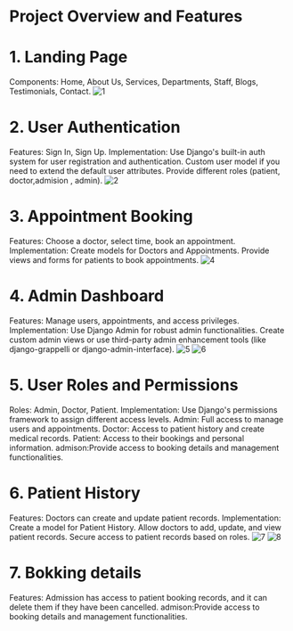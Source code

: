 # Project Overview and Features


# 1. Landing Page
Components: Home, About Us, Services, Departments, Staff, Blogs, Testimonials, Contact.
![1](https://github.com/MohammedHabib123/Django_hospital_Management_System/assets/130642209/189755de-fd03-4376-8979-a235a04db056)





# 2. User Authentication
Features: Sign In, Sign Up.
Implementation:
Use Django's built-in auth system for user registration and authentication.
Custom user model if you need to extend the default user attributes.
Provide different roles (patient, doctor,admision , admin).
![2](https://github.com/MohammedHabib123/Django_hospital_Management_System/assets/130642209/ad287c8a-b641-4fde-86ef-e4b1529823bf)


# 3. Appointment Booking
Features: Choose a doctor, select time, book an appointment.
Implementation:
Create models for Doctors and Appointments.
Provide views and forms for patients to book appointments.
![4](https://github.com/MohammedHabib123/Django_hospital_Management_System/assets/130642209/b358c1e3-2378-425a-88c9-0001c5f57f8c)




# 4. Admin Dashboard
Features: Manage users, appointments, and access privileges.
Implementation:
Use Django Admin for robust admin functionalities.
Create custom admin views or use third-party admin enhancement tools (like django-grappelli or django-admin-interface).
![5](https://github.com/MohammedHabib123/Django_hospital_Management_System/assets/130642209/649ca2c6-8ddc-4b96-aaa9-4066587471b0)
![6](https://github.com/MohammedHabib123/Django_hospital_Management_System/assets/130642209/443e5c09-5ad5-4d9a-a5bb-fba28a90d425)



# 5. User Roles and Permissions
Roles: Admin, Doctor, Patient.
Implementation:
Use Django's permissions framework to assign different access levels.
Admin: Full access to manage users and appointments.
Doctor: Access to patient history and create medical records.
Patient: Access to their bookings and personal information.
admison:Provide access to booking details and management functionalities.


# 6. Patient History
Features: Doctors can create and update patient records.
Implementation:
Create a model for Patient History.
Allow doctors to add, update, and view patient records.
Secure access to patient records based on roles.
![7](https://github.com/MohammedHabib123/Django_hospital_Management_System/assets/130642209/970bd344-f64f-4d9a-a5fb-52ff003eb73d)
![8](https://github.com/MohammedHabib123/Django_hospital_Management_System/assets/130642209/da0da7dc-cbd3-4997-83a1-2f9e1eaa4f75)




# 7. Bokking details
Features: Admission has access to patient booking records, and it can delete them if they have been cancelled.
admison:Provide access to booking details and management functionalities.
